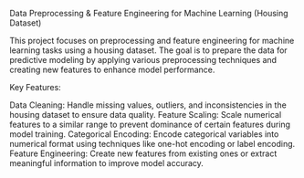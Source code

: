Data Preprocessing & Feature Engineering for Machine Learning (Housing Dataset)

This project focuses on preprocessing and feature engineering for machine learning tasks using a housing dataset. The goal is to prepare the data for predictive modeling by applying various preprocessing techniques and creating new features to enhance model performance.

Key Features:

Data Cleaning: Handle missing values, outliers, and inconsistencies in the housing dataset to ensure data quality.
Feature Scaling: Scale numerical features to a similar range to prevent dominance of certain features during model training.
Categorical Encoding: Encode categorical variables into numerical format using techniques like one-hot encoding or label encoding.
Feature Engineering: Create new features from existing ones or extract meaningful information to improve model accuracy.
